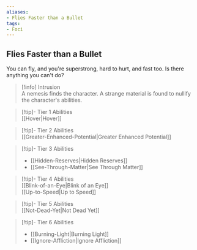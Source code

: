 ```yaml
---
aliases:
- Flies Faster than a Bullet
tags:
- Foci
---
```


  
## Flies Faster than a Bullet  
You can fly, and you're superstrong, hard to hurt, and fast too. Is there anything you can't do?  
 >[!info] Intrusion  
>A nemesis finds the character. A strange material is found to nullify the character's abilities.   

>[!tip]- Tier 1 Abilities  
>[[Hover|Hover]]  

>[!tip]- Tier 2 Abilities  
>[[Greater-Enhanced-Potential|Greater Enhanced Potential]]  

>[!tip]- Tier 3 Abilities  
>- [[Hidden-Reserves|Hidden Reserves]]  
>- [[See-Through-Matter|See Through Matter]]  

>[!tip]- Tier 4 Abilities  
>[[Blink-of-an-Eye|Blink of an Eye]]  
>[[Up-to-Speed|Up to Speed]]  

>[!tip]- Tier 5 Abilities  
>[[Not-Dead-Yet|Not Dead Yet]]  

>[!tip]- Tier 6 Abilities  
>- [[Burning-Light|Burning Light]]  
>- [[Ignore-Affliction|Ignore Affliction]]